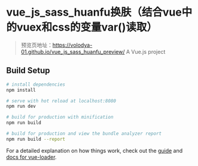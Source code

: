 # vue_js_sass_huanfu换肤（结合vue中的vuex和css的变量var()读取） 
>预览页地址：https://volodya-01.github.io/vue_js_sass_huanfu_preview/
> A Vue.js project

## Build Setup

``` bash
# install dependencies
npm install

# serve with hot reload at localhost:8080
npm run dev

# build for production with minification
npm run build

# build for production and view the bundle analyzer report
npm run build --report
```

For a detailed explanation on how things work, check out the [guide](http://vuejs-templates.github.io/webpack/) and [docs for vue-loader](http://vuejs.github.io/vue-loader).
